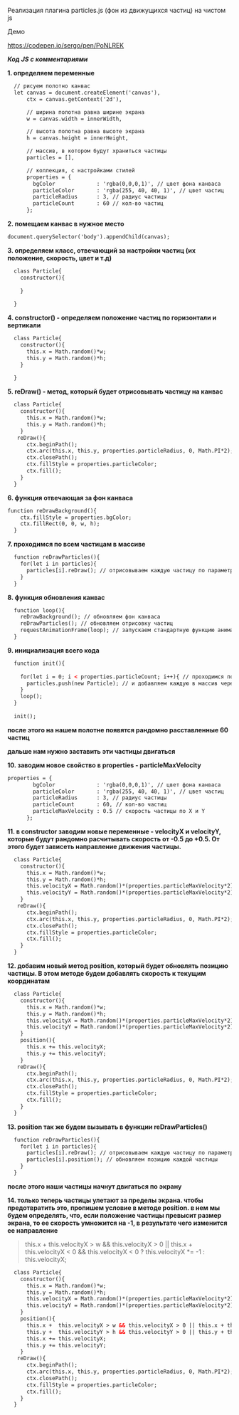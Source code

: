 Реализация плагина particles.js (фон из движущихся частиц) на чистом js

Демо

https://codepen.io/sergo/pen/PoNLREK

***Код JS с комментариями***

**1. определяем переменные**

```html
  // рисуем полотно канвас
  let canvas = document.createElement('canvas'), 
      ctx = canvas.getContext('2d'),

      // ширина полотна равна ширине экрана
      w = canvas.width = innerWidth,

      // высота полотна равна высоте экрана
      h = canvas.height = innerHeight,

      // массив, в котором будут храниться частицы
      particles = [], 

      // коллекция, с настройками стилей
      properties = { 
        bgColor             : 'rgba(0,0,0,1)', // цвет фона канваса
        particleColor       : 'rgba(255, 40, 40, 1)', // цвет частиц
        particleRadius      : 3, // радиус частицы
        particleCount       : 60 // кол-во частиц
      };

```

**2. помещаем канвас в нужное место**

```html
document.querySelector('body').appendChild(canvas);
```

**3. определяем класс, отвечающий за настройки частиц (их положение, скорость, цвет и т.д)**

```html
  class Particle{
    constructor(){
      
    }
   
  }
```

**4. constructor() - определяем положение частиц по горизонтали и вертикали**

```html
  class Particle{
    constructor(){
      this.x = Math.random()*w;
      this.y = Math.random()*h;
    }
   
  }
```

**5. reDraw() - метод, который будет отрисовывать частицу на канвас**

```html
  class Particle{
    constructor(){
      this.x = Math.random()*w;
      this.y = Math.random()*h;
    }
   reDraw(){
      ctx.beginPath();
      ctx.arc(this.x, this.y, properties.particleRadius, 0, Math.PI*2);
      ctx.closePath();
      ctx.fillStyle = properties.particleColor;
      ctx.fill();
    }
  }
```
**6. функция отвечающая за фон канваса**

```html
function reDrawBackground(){ 
    ctx.fillStyle = properties.bgColor;
    ctx.fillRect(0, 0, w, h);
  }
```
**7. проходимся по всем частицам в массиве**

```html
  function reDrawParticles(){
    for(let i in particles){
      particles[i].reDraw(); // отрисовываем каждую частицу по параметрам, определенным в reDraw();
    }
  }
```
**8. функция обновления канвас**

```html
  function loop(){
    reDrawBackground(); // обновляем фон канваса
    reDrawParticles(); // обновляем отрисовку частиц
    requestAnimationFrame(loop); // запускаем стандартную функцию анимации, обновляющую полотно (Обычно запросы происходят 60 раз в секунду - https://developer.mozilla.org/)
  }
```
**9. инициализация всего кода**

```html
  function init(){ 
    
    for(let i = 0; i < properties.particleCount; i++){ // проходимся по всем частицам
      particles.push(new Particle); // и добавляем каждую в массив через созданный класс Particle
    }
    loop();
  }
  
  init();
```

**после этого на нашем полотне появятся рандомно расставленные 60 частиц**

**дальше нам нужно заставить эти частицы двигаться**

**10. заводим новое свойство в properties - particleMaxVelocity**

```html
properties = { 
        bgColor             : 'rgba(0,0,0,1)', // цвет фона канваса
        particleColor       : 'rgba(255, 40, 40, 1)', // цвет частиц
        particleRadius      : 3, // радиус частицы
        particleCount       : 60, // кол-во частиц
        particleMaxVelocity : 0.5 // скорость частицы по X и Y
      };
```
**11. в constructor заводим новые переменные - velocityX и velocityY, которые будут рандомно расчитывать скорость от -0.5 до +0.5. От этого будет зависеть направление движения частицы.**

```html
  class Particle{
    constructor(){
      this.x = Math.random()*w;
      this.y = Math.random()*h;
      this.velocityX = Math.random()*(properties.particleMaxVelocity*2) - properties.particleMaxVelocity;
      this.velocityY = Math.random()*(properties.particleMaxVelocity*2) - properties.particleMaxVelocity;
    }
   reDraw(){
      ctx.beginPath();
      ctx.arc(this.x, this.y, properties.particleRadius, 0, Math.PI*2);
      ctx.closePath();
      ctx.fillStyle = properties.particleColor;
      ctx.fill();
    }
  }
```
**12. добавим новый метод position, который будет обновлять позицию частицы. В этом методе будем добавлять скорость к текущим координатам**

```html
  class Particle{
    constructor(){
      this.x = Math.random()*w;
      this.y = Math.random()*h;
      this.velocityX = Math.random()*(properties.particleMaxVelocity*2) - properties.particleMaxVelocity;
      this.velocityY = Math.random()*(properties.particleMaxVelocity*2) - properties.particleMaxVelocity;
    }
    position(){ 
      this.x += this.velocityX; 
      this.y += this.velocityY;
    }
   reDraw(){
      ctx.beginPath();
      ctx.arc(this.x, this.y, properties.particleRadius, 0, Math.PI*2);
      ctx.closePath();
      ctx.fillStyle = properties.particleColor;
      ctx.fill();
    }
  }
```
**13. position так же будем вызывать в функции reDrawParticles()**

```html
  function reDrawParticles(){
    for(let i in particles){
      particles[i].reDraw(); // отрисовываем каждую частицу по параметрам, определенным в reDraw();
      particles[i].position(); // обновляем позицию каждой частицы
    }
  }
```

**после этого наши частицы начнут двигаться по экрану**

**14. только теперь частицы улетают за пределы экрана. чтобы предотвратить это, пропишем условие в методе position. в нем мы будем определять, что, если положение частицы превысит размер экрана, то ее скорость умножится на -1, в результате чего изменится ее направление**
>this.x +  this.velocityX > w && this.velocityX > 0 || this.x + this.velocityX < 0 && this.velocityX < 0 ? this.velocityX *= -1 : this.velocityX;

```html
  class Particle{
    constructor(){
      this.x = Math.random()*w;
      this.y = Math.random()*h;
      this.velocityX = Math.random()*(properties.particleMaxVelocity*2) - properties.particleMaxVelocity;
      this.velocityY = Math.random()*(properties.particleMaxVelocity*2) - properties.particleMaxVelocity;
    }
    position(){ 
      this.x +  this.velocityX > w && this.velocityX > 0 || this.x + this.velocityX < 0 && this.velocityX < 0 ? this.velocityX *= -1 : this.velocityX;
      this.y +  this.velocityY > h && this.velocityY > 0 || this.y + this.velocityY < 0 && this.velocityY < 0 ? this.velocityY *= -1 : this.velocityY;
      this.x += this.velocityX; 
      this.y += this.velocityY;
    }
   reDraw(){
      ctx.beginPath();
      ctx.arc(this.x, this.y, properties.particleRadius, 0, Math.PI*2);
      ctx.closePath();
      ctx.fillStyle = properties.particleColor;
      ctx.fill();
    }
  }
```








